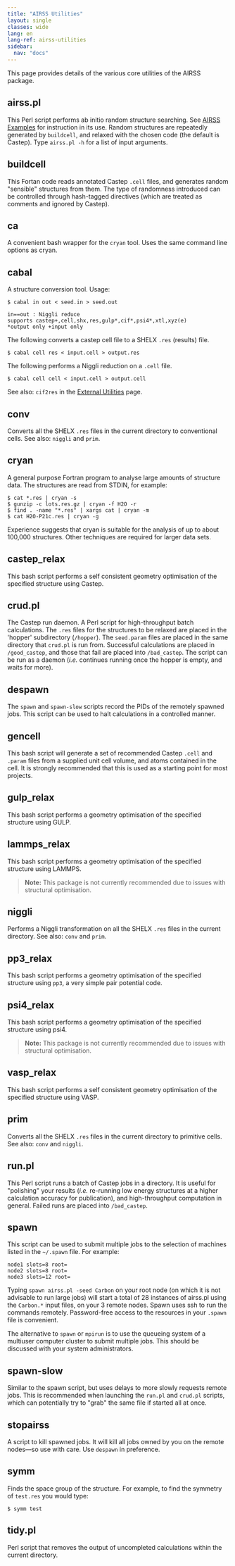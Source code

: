 ```yaml
---
title: "AIRSS Utilities"
layout: single
classes: wide
lang: en
lang-ref: airss-utilities
sidebar:
  nav: "docs"
---
```


This page provides details of the various core utilities of the AIRSS package.

airss.pl
--------

This Perl script performs ab initio random structure searching. See [AIRSS Examples](../examples) for instruction in its use. Random structures are repeatedly generated by `buildcell`, and relaxed with the chosen code (the default is Castep). Type `airss.pl -h` for a list of input arguments.

buildcell
---------

This Fortan code reads annotated Castep `.cell` files, and generates random "sensible" structures from them. The type of randomness introduced can be controlled through hash-tagged directives (which are treated as comments and ignored by Castep).

ca
--

A convenient bash wrapper for the `cryan` tool. Uses the same command line options as cryan.

cabal
-----

A structure conversion tool. Usage:

```console
$ cabal in out < seed.in > seed.out

in==out : Niggli reduce
supports castep+,cell,shx,res,gulp*,cif*,psi4*,xtl,xyz(e)
*output only +input only
```

The following converts a castep cell file to a SHELX `.res` (results) file.

```console
$ cabal cell res < input.cell > output.res
```

The following performs a Niggli reduction on a `.cell` file.

```console
$ cabal cell cell < input.cell > output.cell
```

See also: `cif2res` in the [External Utilities](../external-utilities) page.

conv
----

Converts all the SHELX `.res` files in the current directory to conventional cells. See also: `niggli` and `prim`.

cryan
-----

A general purpose Fortran program to analyse large amounts of structure data. The structures are read from STDIN, for example:

```console
$ cat *.res | cryan -s
$ gunzip -c lots.res.gz | cryan -f H2O -r
$ find . -name "*.res" | xargs cat | cryan -m
$ cat H2O-P21c.res | cryan -g
```

Experience suggests that cryan is suitable for the analysis of up to about 100,000 structures. Other techniques are required for larger data sets.

castep_relax
------------

This bash script performs a self consistent geometry optimisation of the specified structure using Castep.

crud.pl
-------

The Castep run daemon. A Perl script for high-throughput batch calculations. The `.res` files for the structures to be relaxed are placed in the 'hopper' subdirectory (`/hopper`). The `seed.param` files are placed in the same directory that `crud.pl` is run from. Successful calculations are placed in `/good_castep`, and those that fail are placed into `/bad_castep`. The script can be run as a daemon (_i.e._ continues running once the hopper is empty, and waits for more).

despawn
-------

The `spawn` and `spawn-slow` scripts record the PIDs of the remotely spawned jobs. This script can be used to halt calculations in a controlled manner.

gencell
-------

This bash script will generate a set of recommended Castep `.cell` and `.param` files from a supplied unit cell volume, and atoms contained in the cell. It is strongly recommended that this is used as a starting point for most projects.

gulp_relax
-----------

This bash script performs a geometry optimisation of the specified structure using GULP.

lammps_relax
------------

This bash script performs a geometry optimisation of the specified structure using LAMMPS.

> **Note:** This package is not currently recommended due to issues with structural optimisation.

niggli
------

Performs a Niggli transformation on all the SHELX `.res` files in the current directory. See also: `conv` and `prim`.

pp3_relax
----------

This bash script performs a geometry optimisation of the specified structure using `pp3`, a very simple pair potential code.

psi4_relax
------------

This bash script performs a geometry optimisation of the specified structure using psi4.

> **Note:** This package is not currently recommended due to issues with structural optimisation.

vasp_relax
----------

This bash script performs a self consistent geometry optimisation of the specified structure using VASP.

prim
----

Converts all the SHELX `.res` files in the current directory to primitive cells. See also: `conv` and `niggli`.

run.pl
------

This Perl script runs a batch of Castep jobs in a directory. It is useful for "polishing" your results (_i.e._ re-running low energy structures at a higher calculation accuracy for publication), and high-throughput computation in general. Failed runs are placed into `/bad_castep`.

spawn
-----

This script can be used to submit multiple jobs to the selection of machines listed in the `~/.spawn` file. For example:

```
node1 slots=8 root=
node2 slots=8 root=
node3 slots=12 root=
```

Typing `spawn airss.pl -seed Carbon` on your root node (on which it is not advisable to run large jobs) will start a total of 28 instances of airss.pl using the `Carbon.*` input files, on your 3 remote nodes. Spawn uses ssh to run the commands remotely. Password-free access to the resources in your `.spawn` file is convenient.

The alternative to `spawn` or `mpirun` is to use the queueing system of a multiuser computer cluster to submit multiple jobs. This should be discussed with your system administrators.

spawn-slow
----------

Similar to the spawn script, but uses delays to more slowly requests remote jobs. This is recommended when launching the `run.pl` and `crud.pl` scripts, which can potentially try to "grab" the same file if started all at once.

stopairss
---------

A script to kill spawned jobs. It will kill all jobs owned by you on the remote nodes—so use with care. Use `despawn` in preference.

symm
----

Finds the space group of the structure. For example, to find the symmetry of `test.res` you would type:

```console
$ symm test
```

tidy.pl
-------

Perl script that removes the output of uncompleted calculations within the current directory.
